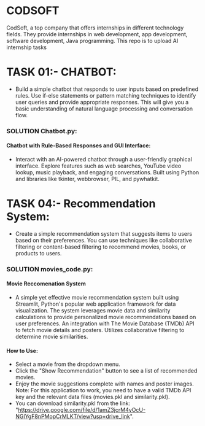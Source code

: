 # CODSOFT
CodSoft, a top company that offers internships in different technology fields. They provide internships in web development, app development, software development, Java programming.
This repo is to upload AI internship tasks
               
# TASK 01:- CHATBOT:           
- Build a simple chatbot that responds to user inputs based on predefined rules. Use if-else statements or pattern matching techniques to identify user queries and provide appropriate responses. This will give you a basic understanding of natural language processing and conversation flow.             
                  
### SOLUTION Chatbot.py:                        
#### Chatbot with Rule-Based Responses and GUI Interface:             
- Interact with an AI-powered chatbot through a user-friendly graphical interface. Explore features such as web searches, YouTube video lookup, music playback, and engaging conversations. Built using Python and libraries like tkinter, webbrowser, PIL, and pywhatkit.


# TASK 04:- Recommendation System:

- Create a simple recommendation system that suggests items to users based on their preferences. You can use techniques like collaborative filtering or content-based filtering to recommend movies, books, or products to users.

### SOLUTION movies_code.py:
#### Movie Reccomenation System
- A simple yet effective movie recommendation system built using Streamlit, Python's popular web application framework for data visualization. The system leverages movie data and similarity calculations to provide personalized movie recommendations based on user preferences. An integration with The Movie Database (TMDb) API to fetch movie details and posters. Utilizes collaborative filtering to determine movie similarities.
#### How to Use:
- Select a movie from the dropdown menu.
- Click the "Show Recommendation" button to see a list of recommended movies.
- Enjoy the movie suggestions complete with names and poster images.                    
Note: For this application to work, you need to have a valid TMDb API key and the relevant data files (movies.pkl and similarity.pkl).
- You can download similarity.pkl from the link: "https://drive.google.com/file/d/1amZ3jcrM4yOcU-NGlYgF8nPMopCrMLKT/view?usp=drive_link".
